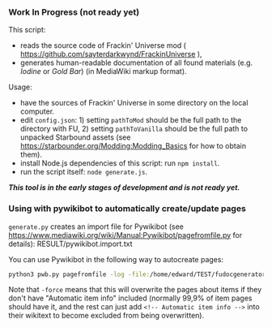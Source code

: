 ### Work In Progress (not ready yet)

This script:
- reads the source code of Frackin' Universe mod ( https://github.com/sayterdarkwynd/FrackinUniverse ),
- generates human-readable documentation of all found materials (e.g. *Iodine* or *Gold Bar*) (in MediaWiki markup format).

Usage:
- have the sources of Frackin' Universe in some directory on the local computer.
- edit `config.json`: 1) setting `pathToMod` should be the full path to the directory with FU, 2) setting `pathToVanilla` should be the full path to unpacked Starbound assets (see https://starbounder.org/Modding:Modding_Basics for how to obtain them).
- install Node.js dependencies of this script: run `npm install`.
- run the script itself: `node generate.js`.

***This tool is in the early stages of development and is not ready yet.***

### Using with pywikibot to automatically create/update pages

`generate.py` creates an import file for Pywikibot (see https://www.mediawiki.org/wiki/Manual:Pywikibot/pagefromfile.py for details): RESULT/pywikibot.import.txt

You can use Pywikibot in the following way to autocreate pages:
```bash
python3 pwb.py pagefromfile -log -file:/home/edward/TEST/fudocgenerator/RESULT/pywikibot.import.txt -force -notitle -nocontent:'Automatic item info'
```

Note that `-force` means that this will overwrite the pages about items if they don't have "Automatic item info" included (normally 99,9% of item pages should have it, and the rest can just add `<!-- Automatic item info -->` into their wikitext to become excluded from being overwritten).
